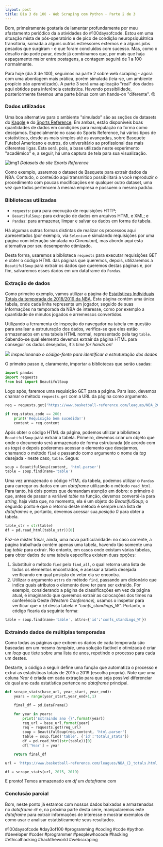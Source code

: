 ```yaml
---
layout: post
title: Dia 3 de 100 - Web Scraping com Python - Parte 2 de 3
---
```


Bom, primeiramente gostaria de lamentar profundamente por meu afastamento periódico da a atividades do #100daysofcode. Estou em uma situação mista de pós-operatório e de pico de condição neuropsiquiátrica transitória, somada a alguns outros estressores externos e a alguns jobs pesados que surgiram - e que foram concluídos com sucesso. Mas, como o desafio não pode parar, desde já combinamos que, por mais que haja espaçamento maior entre postagens, a contagem seguirá de 1 a 100 normalmente.

Para hoje (dia 3 de 100), seguimos na parte 2 sobre web scraping - agora com uma abordagem mais prática, porém simulada (leia-se, um ambiente propício pão aprendizado). A parte 3 será uma aplicação "real" dos dados aqui obtidos para inferência estatística. Havendo possibilidade, posteriormente faremos uma parte bônus com um hands-on "diferente". 😜

### Dados utilizados

Uma boa alternativa para o ambiente "simulado" são as seções de datasets do [Kaggle](https://www.kaggle.com/datasets) e do [Sports Reference](https://www.sports-reference.com). Em ambas, estão disponíveis boas quantidades de dados em condições para manipulação na forma como desejamos. Especialmente no caso do Sports Reference, há vários tipos de estatísticas, desde as mais simples até as avançadas, sobre Basquete Futebol Americano e outros, do universitário ao profissional das mais diferentes ligas. Esta será, pois, a base utilizada neste experimento "acadêmico" e, a seguir, há uma captura de tela para sua visualização.

![img1](/images/d3of100_img1.jpg)
_Datasets do site Sports Reference_

Como exemplo, usaremos o dataset de Basquete para extrair dados da NBA. Contudo, o conteúdo aqui transmitido possibilitará a você reproduzir o procedimento com poucas modificações em qualquer outro dataset, uma vez que todos pertencem à mesma empresa e possuem o mesmo padrão.

### Bibliotecas utilizadas

* `requests`: para para execução de requisições HTTP;
* `BeautifulSoup`: para extração de dados em arquivos HTML e XML; e
* `Pandas`: para armazenar, limpar e salvar os dados em forma de tabela.

Há algumas outras formas distintas de realizar os processos aqui apresentados (por exemplo, via `Selenium` e simulando requisições por uma página com interação simulada no _Chromium_), mas abordo aqui esta alternativa por seu desempenho otimizado.

Desta forma, usaremos a biblioteca `requests` para executar requisições GET e obter o código HTML das páginas que queremos, depois, utilizaremos a `BeautifulSoup` para extrair os dados que queremos destas páginas e, por fim, salvaremos esses dados em um dataframe do `Pandas`.

### Extração de dados

Como primeiro exemplo, vamos utilizar a página de [Estatísticas Individuais Totais da temporada de 2018/2019 da NBA](https://www.basketball-reference.com/leagues/NBA_2019_totals.html). Esta página contém uma única tabela, onde cada linha representa um jogador, seguido de suas informações na temporada da NBA de interesse, como por exemplo a quantidade de minutos jogados e arremessos convertidos.

Utilizando a ferramenta de inspeção do navegador na tabela em questão para analisar a estruturação dos dados, verifica-se que eles estão armazenados em uma tabela HTML normal, representado pela tag `table`. Sabendo-se qual elemento devemos extrair da página HTML para conseguir os dados desejados, _it's time for hands on!_

![](/images/d3of100_img2.jpg)
_Inspecionando o código-fonte para identificar a estruturação dos dados_

O primeiro passo é, claramente, importar a bibliotecas que serão usadas:

```python
import pandas
import requests
from bs4 import BeautifulSoup
```

Logo após, faremos uma requisição GET para a página. Para isso, devemos chamar o método `requests.get` com a URL da página como argumento.

```python
req = requests.get('https://www.basketball-reference.com/leagues/NBA_2019_totals.html')

if req.status_code == 200:
    print('Requisição bem sucedida!')
    content = req.content
```

Após obter o código HTML da página, podemos utilizar a biblioteca `BeautifulSoup` para extrair a tabela. Primeiro, devemos criar um objeto que onde o documento será armazenado de forma estruturada (de acordo com as _tags_) e depois poderemos acessar o elemento que desejarmos, chamando o método `find` e passando como argumento o nome da _tag_ desejada - neste caso, `table`. Segue:

```python
soup = BeautifulSoup(content, 'html.parser')
table = soup.find(name='table')
```

Uma vez armazenado o código HTML da tabela, podemos utilizar o `Pandas` para carregar os dados em um _dataframe_ utilizando o método `read_html`. Para tanto, há dois pontos que demandam atenção em dobro: o primeiro é que, antes de passar a variável _table_ na função, devemos convertê-la para _string,_ haja vista que, no momento, ela é um objeto do _BeautifulSoup;_ o segundo ponto é que o retorno deste método é sempre uma lista de _dataframes_ e, portanto, devemos acessar sua _posição 0_ para obter a tabela.

```python
table_str = str(table)
df = pd.read_html(table_str))[0]
```

Faz-se mister frisar, ainda, uma nova particularidade: no caso corrente, a página trabalhada contém apenas uma tabela, havendo tão somente uma tag _table_ para extrair. No entanto, em casos onde existam várias tabelas, para obter dados de uma tabela específica existem duas opções:

1. Substituir o método `find` pelo `find_all`, o qual retorna uma lista de todos os elementos encontrados, e acessar a tabela desejada verificando em qual posição do vetor ela se encontra.
2. Utilizar o argumento `attrs` do método `find`, passando um dicionário que indica quais atributos o elemento deve ter para ser extraído. Por exemplo, considerando a página de classificações em vez da página atual, é imaginando que queremos extrair as colocações dos times na conferência Oeste _(Western Conference),_ usamos o inspetor para verificar que o `id` dessa tabela é _“confs_standings_W”._ Portanto, o código ficaria da seguinte forma:

```python
table = soup.find(name='table', attrs={'id':'confs_standings_W'})
```

### Extraindo dados de múltiplas temporadas

Como todas as páginas que exibem os dados de cada temporada são baseadas em um mesmo _template,_ uma solução factível e otimizada é criar um _loop_ que tiete sobre uma lista de anos, repetindo o processo para cada um destes.

Destarte, o código a seguir define uma função que automatiza o processo e extrai as estatísticas totais de 2015 a 2019 (escolha propria). Note que uma coluna _Year_ é criada em cada extração para que seja possível diferenciar de qual ano cada estatística pertence no _dataframe_ principal.

```python
def scrape_stats(base_url, year_start, year_end):
    years = range(year_start,year_end+1,1)

    final_df = pd.DataFrame()

    for year in years:
        print('Extraindo ano {}'.format(year))
        req_url = base_url.format(year)
        req = requests.get(req_url)
        soup = BeautifulSoup(req.content, 'html.parser')
        table = soup.find('table', {'id':'totals_stats'})
        df = pd.read_html(str(table))[0]
        df['Year'] = year

    return final_df

url = 'https://www.basketball-reference.com/leagues/NBA_{}_totals.html'

df = scrape_stats(url, 2015, 2019)
```

E pronto! Temos armazenado em _df_ um _dataframe_  com 

### Conclusão parcial

Bom, neste ponto já estamos com nossos dados baixados e armazenados no _dataframe_ `df` e, na próxima parte desta série, manipularemos este _dataframe_ para extrair informações de interesse e mostrar exemplos de como usar e analisar estatisticamente seus resultados.

#100daysofcode #day3of100 #programming #coding #code #python #developer #coder #programmer #peoplewhocode #hacking #ethicalhacking #hacktheworld #webscraping
